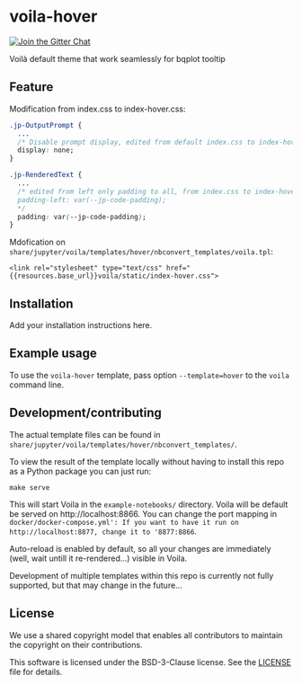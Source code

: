 # voila-hover

[![Join the Gitter Chat](https://badges.gitter.im/Join%20Chat.svg)](https://gitter.im/QuantStack/Lobby?utm_source=badge&utm_medium=badge&utm_campaign=pr-badge&utm_content=badge)

Voilà default theme that work seamlessly for bqplot tooltip

## Feature

Modification from index.css to index-hover.css:
```css
.jp-OutputPrompt {
  ...
  /* Disable prompt display, edited from default index.css to index-hover.css*/
  display: none;
}

.jp-RenderedText {
  ...
  /* edited from left only padding to all, from index.css to index-hover.css 
  padding-left: var(--jp-code-padding);
  */
  padding: var(--jp-code-padding);
}
```

Mdofication on `share/jupyter/voila/templates/hover/nbconvert_templates/voila.tpl`:
```jinja-html
<link rel="stylesheet" type="text/css" href="{{resources.base_url}}voila/static/index-hover.css">
```

## Installation

Add your installation instructions here.

## Example usage

To use the `voila-hover` template, pass option `--template=hover` to the `voila` command line.


## Development/contributing

The actual template files can be found in `share/jupyter/voila/templates/hover/nbconvert_templates/`.

To view the result of the template locally without having to install this repo as a Python package you can just run:
```
make serve
```
This will start Voila in the `example-notebooks/` directory.
Voila will be default be served on http://localhost:8866.
You can change the port mapping in `docker/docker-compose.yml': If you want to have it run on http://localhost:8877, change it to '8877:8866`.

Auto-reload is enabled by default, so all your changes are immediately (well, wait untill it re-rendered...) visible in Voila.

Development of multiple templates within this repo is currently not fully supported, but that may change in the future...

## License

We use a shared copyright model that enables all contributors to maintain the
copyright on their contributions.

This software is licensed under the BSD-3-Clause license. See the
[LICENSE](LICENSE) file for details.
